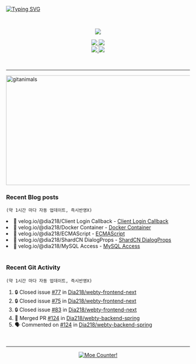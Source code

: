 <!-- Readme Typing SVG -->
<a href="https://git.io/typing-svg"><img src="https://readme-typing-svg.demolab.com?font=Comic+Neue&size=50&duration=2000&pause=300&color=FFDD76&background=000920&center=true&vCenter=true&width=1080&height=100&lines=Hello%2C+I'm+Dia!;.++.++.+++%7C%E1%B4%97%E2%80%A2..)%EF%BE%89%E2%81%BE%E2%81%BE;I+decorated+my+github+profile.;%E3%83%BE(%3E%CF%89%3C%E2%97%8B)+;I+hope+you+have+a+wonderful+day!!;%E0%B9%91(%E0%B9%91%CB%83%CC%B5%E1%B4%97%CB%82%CC%B5)%D9%88%E2%99%A1;%E0%B9%91%E2%9D%A4%E2%80%BF%E2%9D%A4%E0%B9%91+%E0%B9%91%E2%9D%A4%E2%80%BF%E2%9D%A4%E0%B9%91+%E0%B9%91%E2%9D%A4%E2%80%BF%E2%9D%A4%E0%B9%91+%E0%B9%91%E2%9D%A4%E2%80%BF%E2%9D%A4%E0%B9%91" alt="Typing SVG" /></a>

<br>

<!-- GitHub Readme Stats -->
<!-- 깃허브 통계 -->
<p align="center">
  <a href="https://github-readme-stats.vercel.app">
    <img src="https://github-readme-stats.vercel.app/api?username=Dia218&count_private=true&include_all_commits=true&show_icons=true&rank_icon=github&title_color=ffcc00&text_color=0088ff&icon_color=c792ea&bg_color=1a2540&hide_border=false&show=reviews,prs_merged&hide=contribs" />
  </a>
</p>

<!-- 깃허브 저장소 핀 -->
<p align="center">
  <a href="https://github.com/dia218/webty-backend-spring">
    <img src="https://github-readme-stats.vercel.app/api/pin/?username=Dia218&repo=webty-backend-spring&show_owner=false&title_color=d7b1f0&text_color=38f8ff&icon_color=ffcc00&bg_color=1a2540&hide_border=false" />
  </a>
  <a href="https://github.com/dia218/webty-frontend-next">
    <img src="https://github-readme-stats.vercel.app/api/pin/?username=Dia218&repo=webty-frontend-next&show_owner=false&title_color=d7b1f0&text_color=38f8ff&icon_color=ffcc00&bg_color=1a2540&hide_border=false" />
  </a>
  <br>
  <a href="https://github.com/dia218/coffeebeanery-website-backend-spring">
    <img src="https://github-readme-stats.vercel.app/api/pin/?username=Dia218&repo=coffeebeanery-website-backend-spring&show_owner=false&title_color=d7b1f0&text_color=38f8ff&icon_color=ffcc00&bg_color=1a2540&hide_border=false" />
  </a>
  <a href="https://github.com/dia218/coffeebeanery-website-front-next">
    <img src="https://github-readme-stats.vercel.app/api/pin/?username=Dia218&repo=coffeebeanery-website-front-next&show_owner=false&title_color=d7b1f0&text_color=38f8ff&icon_color=ffcc00&bg_color=1a2540&hide_border=false" />
  </a>
</p>  

<br>
<hr>

<!-- gitanimals -->
<a href="https://www.gitanimals.org/en_US/guild/detail/672684621890333195">
      <img
        src="https://render.gitanimals.org/guilds/672684621890333195/draw"
        width="600"
        height="300"
        alt="gitanimals"
      />
</a>

<br>

### Recent Blog posts
`(약 1시간 마다 자동 업데이트, 즉시반영X)`

<!-- BLOG-POST-LIST:START --><li>💫 velog.io/@dia218/Client Login Callback - <a href="https://velog.io/@dia218/Client-Login-Callback">Client Login Callback</a></li>
<li>💫 velog.io/@dia218/Docker Container - <a href="https://velog.io/@dia218/Docker-Container">Docker Container</a></li>
<li>💫 velog.io/@dia218/ECMAScript - <a href="https://velog.io/@dia218/ECMAScript">ECMAScript</a></li>
<li>💫 velog.io/@dia218/ShardCN DialogProps - <a href="https://velog.io/@dia218/ShardCN-DialogProps">ShardCN DialogProps</a></li>
<li>💫 velog.io/@dia218/MySQL Access - <a href="https://velog.io/@dia218/MySQL-Access">MySQL Access</a></li>
<!-- BLOG-POST-LIST:END -->

<br>

### Recent Git Activity
`(약 1시간 마다 자동 업데이트, 즉시반영X)`

<!--START_SECTION:activity-->
1. 🔒 Closed issue [#77](https://github.com/Dia218/webty-frontend-next/issues/77) in [Dia218/webty-frontend-next](https://github.com/Dia218/webty-frontend-next)
2. 🔒 Closed issue [#75](https://github.com/Dia218/webty-frontend-next/issues/75) in [Dia218/webty-frontend-next](https://github.com/Dia218/webty-frontend-next)
3. 🔒 Closed issue [#83](https://github.com/Dia218/webty-frontend-next/issues/83) in [Dia218/webty-frontend-next](https://github.com/Dia218/webty-frontend-next)
4. 🎉 Merged PR [#124](https://github.com/Dia218/webty-backend-spring/pull/124) in [Dia218/webty-backend-spring](https://github.com/Dia218/webty-backend-spring)
5. 🗣 Commented on [#124](https://github.com/Dia218/webty-backend-spring/pull/124#issuecomment-2645797876) in [Dia218/webty-backend-spring](https://github.com/Dia218/webty-backend-spring)
<!--END_SECTION:activity-->

<br>

---

<!-- Moe Counter -->
<p align="center">
  <a href="https://count.getloli.com" target="_blank">
    <img alt="Moe Counter!" src="https://count.getloli.com/@dia_page_counter?name=dia_page_counter&theme=booru-yuyuyui&padding=4&offset=0&align=top&scale=1&pixelated=1&darkmode=auto">
  </a>
</p>
